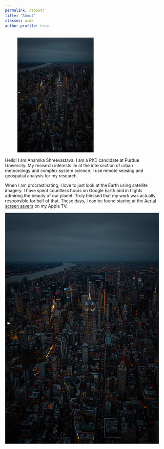 ```yaml
---
permalink: /about/
title: "About"
classes: wide
author_profile: true
---
```


<figure style="width: 250px" class="align-right">
  <img src="assets/city-pics/Night2.jpg" alt="">
</figure>

Hello! I am Anamika Shreevastava. I am a PhD candidate at Purdue University. My research interests lie at the intersection of urban meteorology and complex system science. I use remote sensing and geospatial analysis for my research.

When I am procrastinating, I love to just look at the Earth using satellite imagery. I have spent countless hours on Google Earth and in flights admiring the beauty of our planet. Truly blessed that my work was actually responsible for half of that. These days, I can be found staring at the [Aerial screen savers](https://support.apple.com/en-us/HT208992) on my Apple TV.

![](assets/city-pics/Night2.jpg)
